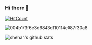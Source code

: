
### Hi there 👋


[![HitCount](http://hits.dwyl.com/Shehan82/Shehan82.svg)](http://hits.dwyl.com/Shehan82/Shehan82)

![004b173f6e3d6843df10114e087f30a8](https://user-images.githubusercontent.com/55059232/97798712-889dc580-1c4e-11eb-93c3-42a57d717799.gif) 


![shehan's github stats](https://github-readme-stats.vercel.app/api?username=shehan82&show_icons=true&theme=dracula)




